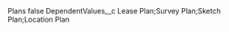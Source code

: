 <?xml version="1.0" encoding="UTF-8"?>
<CustomMetadata xmlns="http://soap.sforce.com/2006/04/metadata" xmlns:xsi="http://www.w3.org/2001/XMLSchema-instance" xmlns:xsd="http://www.w3.org/2001/XMLSchema">
    <label>Plans</label>
    <protected>false</protected>
    <values>
        <field>DependentValues__c</field>
        <value xsi:type="xsd:string">Lease Plan;Survey Plan;Sketch Plan;Location Plan</value>
    </values>
</CustomMetadata>
